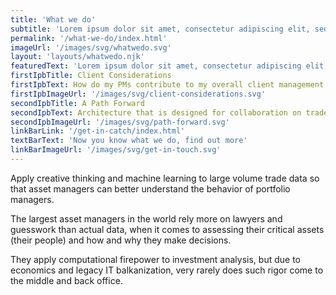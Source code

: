 ```yaml
---
title: 'What we do'
subtitle: 'Lorem ipsum dolor sit amet, consectetur adipiscing elit, sed do.'
permalink: '/what-we-do/index.html'
imageUrl: '/images/svg/whatwedo.svg'
layout: 'layouts/whatwedo.njk'
featuredText: 'Lorem ipsum dolor sit amet, consectetur adipiscing elit, sed do eiusmod tempor incididunt ut.'
firstIpbTitle: Client Considerations
firstIpbText: How do my PMs contribute to my overall client management model? How are PMs influenced by factors we don’t currently model or understand (peers, market vol, asset flows, etc.)? If there is a baseline, can you warn me when a PM is changing behavior? Now that I have seen what I wasn’t aware of, can you show me these other things?
firstIpbImageUrl: '/images/svg/client-considerations.svg'
secondIpbTitle: A Path Forward
secondIpbText: Architecture that is designed for collaboration on trade data, leveraging ML, real-world experience, and modern cloud-native tools.
secondIpbImageUrl: '/images/svg/path-forward.svg'
linkBarLink: '/get-in-catch/index.html'
textBarText: 'Now you know what we do, find out more'
linkBarImageUrl: '/images/svg/get-in-touch.svg'
---
```

Apply creative thinking and machine learning to large volume trade data so that asset managers can better understand the behavior of portfolio managers.

The largest asset managers in the world rely more on lawyers and guesswork than actual data, when it comes to assessing their critical assets (their people) and how and why they make decisions.

They apply computational firepower to investment analysis, but due to economics and legacy IT balkanization, very rarely does such rigor come to the middle and back office.


